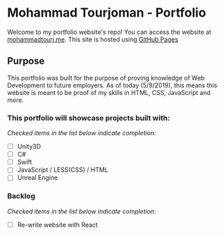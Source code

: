 # Mohammad Tourjoman - Portfolio

Welcome to my portfolio website's repo! You can access the website at [mohammadtourj.me](http://mohammadtourj.me/). This site is hosted using [GitHub Pages](https://pages.github.com/)

## Purpose

This portfolio was built for the purpose of proving knowledge of Web Development to future employers.
As of today (5/9/2019), this means this website is meant to be proof of my skills in HTML, CSS, JavaScript and more.

### This portfolio will showcase projects built with:

*Checked items in the list below indicate completion:*

- [ ] Unity3D
- [ ] C#
- [ ] Swift
- [ ] JavaScript / LESS(CSS) / HTML
- [ ] Unreal Engine

### Backlog

*Checked items in the list below indicate completion:*

- [ ] Re-write website with React